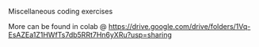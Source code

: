 Miscellaneous coding exercises 

More can be found in colab @ https://drive.google.com/drive/folders/1Vq-EsAZEa1Z1HWfTs7db5RRt7Hn6yXRu?usp=sharing
